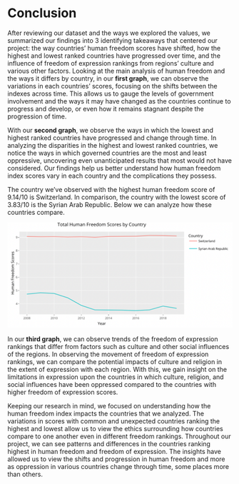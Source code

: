 # Conclusion

After reviewing our dataset and the ways we explored the values, we summarized our findings into 3 identifying takeaways that centered our project: the way countries’ human freedom scores have shifted, how the highest and lowest ranked countries have progressed over time, and the influence of freedom of expression rankings from regions’ culture and various other factors. Looking at the main analysis of human freedom and the ways it differs by country, in our **first graph**, we can observe the variations in each countries’ scores, focusing on the shifts between the indexes across time. This allows us to gauge the levels of government involvement and the ways it may have changed as the countries continue to progress and develop, or even how it remains stagnant despite the progression of time. 

With our **second graph**, we observe the ways in which the lowest and highest ranked countries have progressed and change through time. In analyzing the disparities in the highest and lowest ranked countries, we notice the ways in which governed countries are the most and least oppressive, uncovering even unanticipated results that most would not have considered. Our findings help us better understand how human freedom index scores vary in each country and the complications they possess. 

The country we’ve observed with the highest human freedom score of 9.14/10 is Switzerland.
In comparison, the country with the lowest score of 3.83/10 is the Syrian Arab Republic. Below we can analyze how these countries compare. 

<img src="Graph for conclusion.png" alt="alt text" style="width:800px;"/>

In our **third graph**, we can observe trends of the freedom of expression rankings that differ from factors such as culture and other social influences of the regions. In observing the movement of freedom of expression rankings, we can compare the potential impacts of culture and religion in the extent of expression with each region. With this, we gain insight on the limitations in expression upon the countries in which culture, religion, and social influences have been oppressed compared to the countries with higher freedom of expression scores.

Keeping our research in mind, we focused on understanding how the human freedom index impacts the countries that we analyzed. The variations in scores with common and unexpected countries ranking the highest and lowest allow us to view the ethics surrounding how countries compare to one another even in different freedom rankings. Throughout our project, we can see patterns and differences in the countries ranking highest in human freedom and freedom of expression. The insights have allowed us to view the shifts and progression in human freedom and more as oppression in various countries change through time, some places more than others. 

